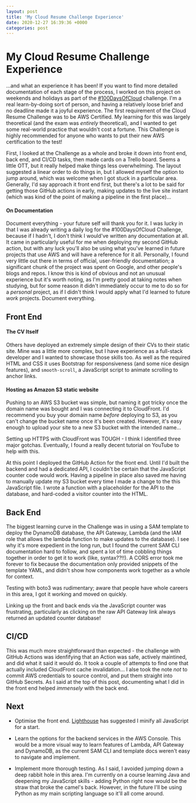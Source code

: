 ```yaml
---
layout: post
title: 'My Cloud Resume Challenge Experience'
date: 2020-12-27 16:39:36 +0000
categories: post
---
```


# My Cloud Resume Challenge Experience

...and what an experience it has been! If you want to find more detailed documentation of each stage of the process, I worked on this project on weekends and holidays as part of the [#100DaysOfCloud](https://github.com/notwaving/100DaysOfCloud) challenge. I'm a real learn-by-doing sort of person, and having a relatively loose brief and no deadline made it a joyful experience. The first requirement of the Cloud Resume Challenge was to be AWS Certified. My learning for this was largely theoretical (and the exam was _entirely_ theoretical), and I wanted to get some real-world practice that wouldn't cost a fortune. This Challenge is highly recommended for anyone who wants to put their new AWS certification to the test!

First, I looked at the Challenge as a whole and broke it down into front end, back end, and CI/CD tasks, then made cards on a Trello board. Seems a little OTT, but it really helped make things less overwhelming. The layout suggested a linear order to do things in, but I allowed myself the option to jump around, which was welcome when I got stuck in a particular area. Generally, I'd say approach it front end first, but there's a lot to be said for getting those GitHub actions in early, making updates to the live site instant (which was kind of the point of making a pipeline in the first place)...

#### On Documentation

Document everything - your future self will thank you for it. I was lucky in that I was already writing a daily log for the #100DaysOfCloud Challenge, because if I hadn't, I don't think I would've written any documentation at all. It came in particularly useful for me when deploying my second GitHub action, but with any luck you'll also be using what you've learned in future projects that use AWS and will have a reference for it all. Personally, I found very little out there in terms of official, user-friendly documentation; a significant chunk of the project was spent on Google, and other people's blogs and repos. I know this is kind of obvious and not an unusual experience but it's worth noting, as I'm pretty good at taking notes when studying, but for some reason it didn't immediately occur to me to do so for a _personal_ project, as if I didn't think I would apply what I'd learned to future _work_ projects. Document everything.

## Front End

#### The CV Itself

Others have deployed an extremely simple design of their CVs to their static site. Mine was a little more complex, but I have experience as a full-stack developer and I wanted to showcase those skills too. As well as the required HTML and CSS it uses Bootstrap for responsiveness (and some nice design features), and `smooth-scroll`, a JavaScript script to animate scrolling to anchor links.

#### Hosting as Amazon S3 static website

Pushing to an AWS S3 bucket was simple, but naming it got tricky once the domain name was bought and I was connecting it to CloudFront. I'd recommend you buy your domain name _before_ deploying to S3, as you can't change the bucket name once it's been created. However, it's easy enough to upload your site to a new S3 bucket with the intended name...

Setting up HTTPS with CloudFront was TOUGH - I think I identified three major gotchas. Eventually, I found a really decent tutorial on YouTube to help with this.

At this point I deployed the GitHub Action for the front end. Until I'd built the backend and had a dedicated API, I couldn't be certain that the JavaScript counter code would work. Having a pipeline in place also saved me having to manually update my S3 bucket every time I made a change to the this JavaScript file. I wrote a function with a placeholder for the API to the database, and hard-coded a visitor counter into the HTML.

## Back End

The biggest learning curve in the Challenge was in using a SAM template to deploy the DynamoDB database, the API Gateway, Lambda (and the IAM role that allows the lambda function to make updates to the database). I see why it's more expedient in the long run, but I found the current SAM CLI documentation hard to follow, and spent a lot of time cobbling things together in order to get it to work (like, syntax??!!). A CORS error took me forever to fix because the documentation only provided snippets of the template YAML, and didn't show how components work together as a whole for context.

Testing with boto3 was rudimentary; aware that people have whole careers in this area, I got it working and moved on quickly.

Linking up the front and back ends via the JavaScript counter was frustrating, particularly as clicking on the raw API Gateway link always returned an updated counter database!

## CI/CD

This was much more straightforward than expected - the challenge with GitHub Actions was idenfifying that an Action was safe, actively maintined, and did what it said it would do. It took a couple of attempts to find one that actually included CloudFront cache invalidation... I alse took the note _not_ to commit AWS credentials to source control, and put them straight into GitHub Secrets. As I said at the top of this post, documenting what I did in the front end helped _immensely_ with the back end.

## Next

- Optimise the front end. [Lighthouse](https://chrome.google.com/webstore/detail/lighthouse/blipmdconlkpinefehnmjammfjpmpbjk?hl=en) has suggested I minify all JavaScript for a start.

- Learn the options for the backend services in the AWS Console. This would be a more visual way to learn features of Lambda, API Gateway and DynamoDB, as the current SAM CLI and template docs weren't easy to navigate and implement.

- Implement more thorough testing. As I said, I avoided jumping down a deep rabbit hole in this area. I'm currently on a course learning Java and deepening my JavaScript skills - adding Python right now would be the straw that broke the camel's back. However, in the future I'll be using Python as my main scripting language so it'll all come around.
